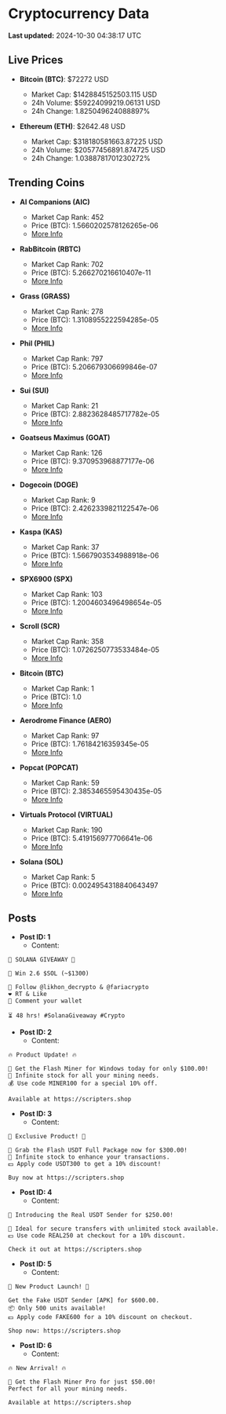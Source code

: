 # Cryptocurrency Data

**Last updated:** 2024-10-30 04:38:17 UTC

## Live Prices
- **Bitcoin (BTC)**: $72272 USD
  - Market Cap: $1428845152503.115 USD
  - 24h Volume: $59224099219.06131 USD
  - 24h Change: 1.825049624088897%

- **Ethereum (ETH)**: $2642.48 USD
  - Market Cap: $318180581663.87225 USD
  - 24h Volume: $20577456891.874725 USD
  - 24h Change: 1.0388781701230272%

## Trending Coins
- **AI Companions (AIC)**
  - Market Cap Rank: 452
  - Price (BTC): 1.5660202578126265e-06
  - [More Info](https://www.coingecko.com/en/coins/ai-companions)

- **RabBitcoin (RBTC)**
  - Market Cap Rank: 702
  - Price (BTC): 5.266270216610407e-11
  - [More Info](https://www.coingecko.com/en/coins/rabbitcoin)

- **Grass (GRASS)**
  - Market Cap Rank: 278
  - Price (BTC): 1.3108955222594285e-05
  - [More Info](https://www.coingecko.com/en/coins/grass)

- **Phil (PHIL)**
  - Market Cap Rank: 797
  - Price (BTC): 5.206679306699846e-07
  - [More Info](https://www.coingecko.com/en/coins/phil)

- **Sui (SUI)**
  - Market Cap Rank: 21
  - Price (BTC): 2.8823628485717782e-05
  - [More Info](https://www.coingecko.com/en/coins/sui)

- **Goatseus Maximus (GOAT)**
  - Market Cap Rank: 126
  - Price (BTC): 9.370953968877177e-06
  - [More Info](https://www.coingecko.com/en/coins/goatseus-maximus)

- **Dogecoin (DOGE)**
  - Market Cap Rank: 9
  - Price (BTC): 2.4262339821122547e-06
  - [More Info](https://www.coingecko.com/en/coins/dogecoin)

- **Kaspa (KAS)**
  - Market Cap Rank: 37
  - Price (BTC): 1.5667903534988918e-06
  - [More Info](https://www.coingecko.com/en/coins/kaspa)

- **SPX6900 (SPX)**
  - Market Cap Rank: 103
  - Price (BTC): 1.2004603496498654e-05
  - [More Info](https://www.coingecko.com/en/coins/spx6900)

- **Scroll (SCR)**
  - Market Cap Rank: 358
  - Price (BTC): 1.0726250773533484e-05
  - [More Info](https://www.coingecko.com/en/coins/scroll)

- **Bitcoin (BTC)**
  - Market Cap Rank: 1
  - Price (BTC): 1.0
  - [More Info](https://www.coingecko.com/en/coins/bitcoin)

- **Aerodrome Finance (AERO)**
  - Market Cap Rank: 97
  - Price (BTC): 1.76184216359345e-05
  - [More Info](https://www.coingecko.com/en/coins/aerodrome-finance)

- **Popcat (POPCAT)**
  - Market Cap Rank: 59
  - Price (BTC): 2.3853465595430435e-05
  - [More Info](https://www.coingecko.com/en/coins/popcat)

- **Virtuals Protocol (VIRTUAL)**
  - Market Cap Rank: 190
  - Price (BTC): 5.419156977706641e-06
  - [More Info](https://www.coingecko.com/en/coins/virtual-protocol)

- **Solana (SOL)**
  - Market Cap Rank: 5
  - Price (BTC): 0.0024954318840643497
  - [More Info](https://www.coingecko.com/en/coins/solana)

## Posts
- **Post ID: 1**
  - Content:
```
🚀 SOLANA GIVEAWAY 🚀

🎁 Win 2.6 $SOL (~$1300)

🤝 Follow @likhon_decrypto & @fariacrypto
❤️ RT & Like
💬 Comment your wallet

⏳ 48 hrs! #SolanaGiveaway #Crypto
```

- **Post ID: 2**
  - Content:
```
🔥 Product Update! 🔥

🚀 Get the Flash Miner for Windows today for only $100.00!
🔋 Infinite stock for all your mining needs.
💰 Use code MINER100 for a special 10% off.

Available at https://scripters.shop
```

- **Post ID: 3**
  - Content:
```
🎁 Exclusive Product! 🎁

💸 Grab the Flash USDT Full Package now for $300.00!
🎉 Infinite stock to enhance your transactions.
💵 Apply code USDT300 to get a 10% discount!

Buy now at https://scripters.shop
```

- **Post ID: 4**
  - Content:
```
💎 Introducing the Real USDT Sender for $250.00!

💼 Ideal for secure transfers with unlimited stock available.
💵 Use code REAL250 at checkout for a 10% discount.

Check it out at https://scripters.shop
```

- **Post ID: 5**
  - Content:
```
🚀 New Product Launch! 🚀

Get the Fake USDT Sender [APK] for $600.00.
📦 Only 500 units available!
💵 Apply code FAKE600 for a 10% discount on checkout.

Shop now: https://scripters.shop
```

- **Post ID: 6**
  - Content:
```
🔥 New Arrival! 🔥

💸 Get the Flash Miner Pro for just $50.00!
Perfect for all your mining needs.

Available at https://scripters.shop
```

